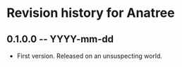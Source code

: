 # Revision history for Anatree

## 0.1.0.0 -- YYYY-mm-dd

* First version. Released on an unsuspecting world.
